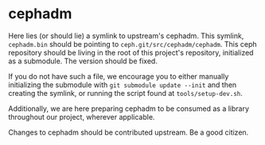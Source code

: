 cephadm
========

Here lies (or should lie) a symlink to upstream's cephadm. This symlink,
`cephadm.bin` should be pointing to `ceph.git/src/cephadm/cephadm`. This ceph
repository should be living in the root of this project's repository,
initialized as a submodule. The version should be fixed.

If you do not have such a file, we encourage you to either manually initializing
the submodule with `git submodule update --init` and then creating the symlink,
or running the script found at `tools/setup-dev.sh`.

Additionally, we are here preparing cephadm to be consumed as a library
throughout our project, wherever applicable.

Changes to cephadm should be contributed upstream. Be a good citizen.
